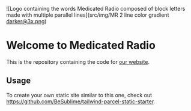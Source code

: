 ![Logo containing the words Medicated Radio composed of block letters made with multiple parallel lines](src/img/MR 2 line color gradient darker@3x.png)

# Welcome to Medicated Radio
This is the repository containing the code for [our website](https://www.medicatedradio.com).

## Usage
To create your own static site similar to this one, check out https://github.com/BeSublime/tailwind-parcel-static-starter.
